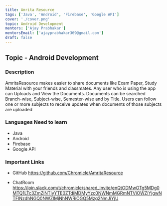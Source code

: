 ```yaml
---
title: Amrita Resource
tags: ['Java', 'Android', 'Firebase', 'Google API']
cover: './cover.png'
topic: Android Development
mentors: ['Ajay Prabhakar']
mentorsEmail: ['ajayprabhakar369@gmail.com']
draft: false
---
```


## Topic - Android Development

### Description 

AmritaResource makes easier to share documents like Exam Paper, Study Material with your friends and classmates. Any user who is using the app can Uploads and View the Documents. Documents can be searched Branch-wise, Subject-wise, Semester-wise and by Title. Users can follow one or more subjects to receive updates when documents of those subjects are uploaded

### Languages Need to learn

 - Java
 - Android
 - Firebase
 - Google API

### Important Links

- GitHub
https://github.com/Chromicle/AmritaResource

- ChatRoom
https://join.slack.com/t/chromicle/shared_invite/enQtODMwOTg5MDg0MTQ1LTc3ZmZiNTIyYTE0ZTdiMDMyYzc0NWNmMGRmNTViOWZiYjgwNTFlNzdhNGQ0NWZlMjNhNWRiOGQ5Mzg2NmJiYjU